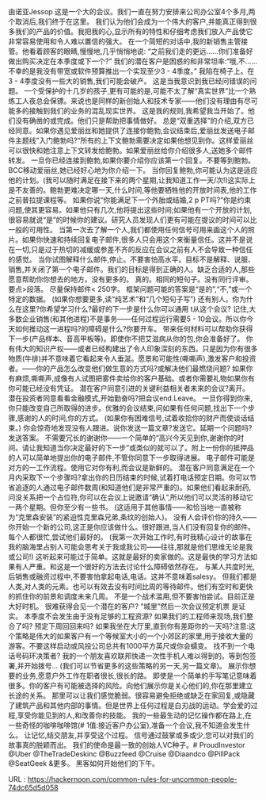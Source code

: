 由诺亚Jessop 
 这是一个大的会议。我们一直在努力安排来公司办公室4个多月,两个取消后,我们终于在这里。 
 我们认为他们会成为一个伟大的客户,并能真正得到很多我们的产品的价值。我把我的心,显示所有的特性和仔细考虑我们放入产品使它非常容易使用和令人难以置信的强大。 
 在一个简短的对话中,我的新销售主管接管。他看着顾客的眼睛,慢慢地,几乎悄悄地说: 
 “之前我们走的更远……你们准备好做出购买决定在本季度或下一个?” 
 我们的潜在客户是困惑的和非常坦率:“哦,不……不幸的是我没有带宽或软件预算推出一个实现至少3 - 4季度。” 
 我陷在椅子上。在3 - 4季度没有一些大的销售,我们可能会破产。 
 这是当我意识到我已经问错误的问题。 
 一个受保护的十几岁的孩子,更有可能的是,可能不太了解“真实世界”比一个熟练工人夜总会保镖。来说也是同样的新创始人和技术专家——他们没有理由有尽可能多的接触到我们的业务的混乱现实世界。 
 这是我的规则,我希望我当开始了。他们没有确凿的或完成。他们只是帮助把事情做好。 
 总是“双重选择”的介绍,双方已经同意。如果你遇见爱丽丝和她提供了连接你鲍勃,会议结束后,爱丽丝发送电子邮件主题线”入门鲍勃吗?“所有的上下文鲍勃需要决定如果他想见到你。这样爱丽丝可以很快和她注意上下文转发给鲍勃。如果爱丽丝给你介绍很多人,送她多个邮件转发。 
 一旦你已经连接到鲍勃,如果你要介绍你应该第一个回复。不要等到鲍勃。BCC移动爱丽丝,她已经好心地为你介绍一下。 
 当你回复鲍勃,你可能认为这是适应他的计划。(我可以随时满足在接下来的两个星期,让我知道工作一天/次!)这实际上是不友善的。鲍勃更难决定哪一天,什么时间,等他要牺牲他的开放时间表,他的工作之前普拉提课程等。 
 如果你说“你能满足下一个外胎或结婚,2 p PT吗?“你是约束问题,使其更容易。如果他只有几次,他将提出这些时间;如果他有一个开放的计划,很容易就说“是”的时候你的建议。研究人员发现人们更有可能在提议的时间可以比一般的可用性。 
 当第一次去了解一个人,我们都使用任何信号可用来画这个人的照片。如果你快速和持续回复电子邮件,很多人只会用这个来衡量信任。这并不是说在一切,只是过于热切的减缓或参差不齐的反应在会议之前有人不会导致一种信任的感觉。 
 当你试图解释什么邮件,停止。不要害怕高水平。目标不是解释、说服、销售,并关闭了第一个电子邮件。我们的目标是得到正确的人。缺乏合适的人,那些愿意帮助你你想去的地方。没有更多的。 
 真的。相同的短句子。没有同行评审。 
 要点>段落。 
 尽量保持邮件< 250字。 
 框架问题可能的答案是“是的”,“不,”或一个特定的数据。 
 (如果你想要更多,读“纯艺术”和“几个短句子写”) 
 还有别人。你为什么在这里?你希望学习什么?最好的下一步是什么你可以通用 
 t从这个会议? 
 记住,大多数企业销售(和其他进程)不是事务——任何过程运行需要5 - 10会议。所以你今天如何推动这一进程吗?的障碍是什么?你要开车。 
 带来任何材料可以帮助你获得下一步(产品样本、音高甲板等)。即使你不把艾滋病从你的包,你会准备好了。 
 你有伟大的知识产权——或者已经构建出了令人印象深刻的东西。只是因为你有很多物质(牛排)并不意味着它看起来令人垂涎。愿景和可能性(嘶嘶声),激发客户和投资者。——你的产品怎么改变他们做生意的方式吗?或解决他们最燃烧问题? 
 如果你有麻烦,嘶嘶声,成像有人试图把雾件卖给你的客户基础。或者你需要礼物如果你有你可能已经没有凭证。 
 潜在客户同意引进的关键利益相关者未来的会议?离开。 
 潜在投资者同意看看金融模式,开始勤奋吗?把会议end.Leave。 
 一旦你得到你来,你只能改变自己所取得的进步。优雅的会议结束,问如果有任何问题,找出下一个步骤,感谢的人的时间,你的方式。 
 (如果你有困难信号,试着收拾你的财产而使谈话结束。) 
 你会惊奇地发现没有人跟进。说你发送一篇文章?发送它。延期一个问题吗?发送答案。 
 不需要冗长的谢谢你——一个简单的“高兴今天见到你,谢谢你的时间。请让我知道当你决定最好的下一步”或类似的就可以了。附上一份你的抵押品的人可以简单地提出你的电子邮件,不管你同意下一步取得进展。 
 电子邮件可能是对方的一工作流程。使用它对你有利,而会议是新鲜的。 
 潜在客户同意满足在一个月内采取下一个步骤吗?拿出你的日历结束的时候,试着打电话预定日期。你可以节省追逐的人通过电子邮件数周(和知道他们是非常严重的)。如果他们看起来耐药,问没关系把一个占位符,你可以在会议上说邀请“确认”,所以他们可以灵活的移动它一两个星期。但你至少有一些书。 
 (这适用于其他事情——和恰当地一直被称为“克里森安装”的紧迫性克里森兄弟,条纹的创始人)。 
 没有人会评价你的持久——你开始一个新的公司,这正是你应该做什么。很好跟进,当人们没有回复你的邮件。每个人都很忙,尝试他们最好的。 
 (我第一次开始工作时,有时我精心设计的故事在我的脑海里占别人可能会思考关于我或我公司——往往,那就是他们思维无论是我或公司!) 
 这听起来可能过于简单。这就是最好的卖家做的。这是最快的学习方法如果有人严重。和这是一个很好的方法去讨论什么障碍依然存在。 
 与某人共度时光,后销售或融资过程中,不要害怕拿起电话,电话。这并不意味着salesy。 
 但我们都是人类,对人类的元素。也可以有效去没有时间比周的等待邮件。他们有空时和更快的抓住你的前景和调度未来几周。 
 不是一个战术滥用,但不要害怕尝试。目前正是大好时机。 
 很难获得会见一个潜在的客户? 
 “城里”然后一次会议预定机票 
 是证实。 
 本季度不会发生由于没有足够的工程资源? 
 如果我们的工程师来现场,我们整合了吗? 
 预定下周回回来吗? 
 如果我坐在大厅里,直到你有差距你的一天吗?注意:这个策略是伟大的如果客户有一个等候室大小的一个小郊区的家里,用于接收大量的游客。不要这样启动或风投公司总共有1000平方英尺或你会蠕变。 
 找不到一个电话号码环决策者? 
 我的一个朋友喜欢联邦快递一次性手机人难以得到的。等到包签署,并开始拨号… 
 (我们可以节省更多的这些策略的另一天,另一篇文章)。 
 展示你想要的业务,愿意户外工作在职者很长,很长的路。 
 即使是一个简单的手写笔记意味着很多。你的客户有可能被选择的风险。向他们展示你是关心他们的,你在那里建立长途的关系。 
 那里可以让我们感觉脆弱。很容易避免拒绝或缺乏在家回复,或隐藏了建筑产品和其他内部的事情。但是世界上任何过程是白刃战的运动。学会爱的过程,享受你能见到的人,和改善你的技能。 
 我的一些最生动的记忆操作都在路上,在一些奇怪的咖啡咖啡馆(# 1值:接近客户办公室),准备一个会议,我不知道会发生什么。 
 让记忆,结交朋友,并享受这个过程。 
 信号通过鼓掌或多或少,您可以对我们的故事真的脱颖而出。 
 我们的使命是最一致的创始人VC种子。# ProudInvestor @Uber @TheTradeDeskinc @Buzzfeed @Cruise @Diaandco @PillPack @SeatGeek &更多。 
 黑客如何开始他们的下午。 
  
   
  URL : https://hackernoon.com/common-rules-for-uncommon-people-74dc65d5d058